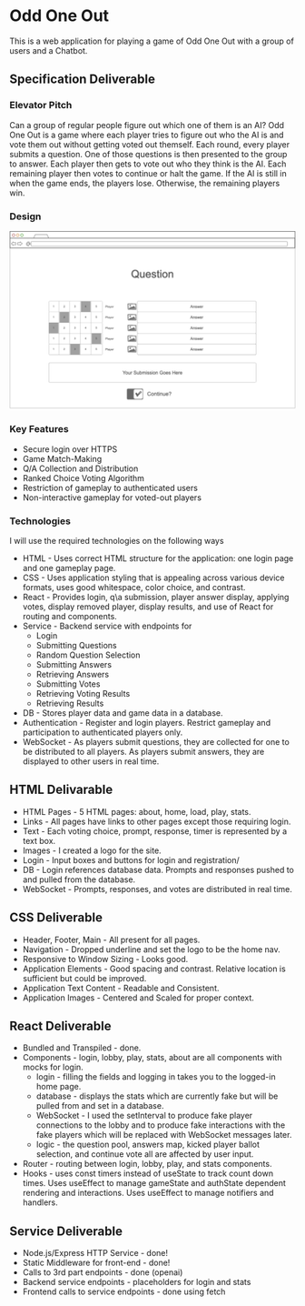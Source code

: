 # Odd One Out

This is a web application for playing a game of Odd One Out with a group of users 
and a Chatbot.

## Specification Deliverable

### Elevator Pitch

Can a group of regular people figure out which one of them is an AI? Odd One Out 
is a game where each player tries to figure out who the AI is and vote them out 
without getting voted out themself. Each round, every player submits a question. 
One of those questions is then presented to the group to answer. Each player then 
gets to vote out who they think is the AI. Each remaining player then votes to 
continue or halt the game. If the AI is still in when the game ends, the players 
lose. Otherwise, the remaining players win.

### Design

![Gameplay Page Mockup](Mockup.png)

### Key Features

- Secure login over HTTPS
- Game Match-Making
- Q/A Collection and Distribution
- Ranked Choice Voting Algorithm
- Restriction of gameplay to authenticated users
- Non-interactive gameplay for voted-out players

### Technologies

I will use the required technologies on the following ways

- HTML - Uses correct HTML structure for the application: one login page and one 
gameplay page.
- CSS - Uses application styling that is appealing across various device formats, 
uses good whitespace, color choice, and contrast.
- React - Provides login, q\a submission, player answer display, applying votes, 
display removed player, display results, and use of React for routing and 
components. 
- Service - Backend service with endpoints for
    - Login
    - Submitting Questions
    - Random Question Selection
    - Submitting Answers
    - Retrieving Answers
    - Submitting Votes
    - Retrieving Voting Results
    - Retrieving Results
- DB - Stores player data and game data in a database.
- Authentication - Register and login players. Restrict gameplay and 
participation to authenticated players only.
- WebSocket - As players submit questions, they are collected for one to be 
distributed to all players. As players submit answers, they are displayed to 
other users in real time.

## HTML Delivarable

- HTML Pages - 5 HTML pages: about, home, load, play, stats.
- Links - All pages have links to other pages except those requiring login.
- Text - Each voting choice, prompt, response, timer is represented by a text 
box.
- Images - I created a logo for the site.
- Login - Input boxes and buttons for login and registration/
- DB - Login references database data. Prompts and responses pushed to and 
pulled from the database.
- WebSocket - Prompts, responses, and votes are distributed in real time.

## CSS Deliverable

- Header, Footer, Main - All present for all pages.
- Navigation - Dropped underline and set the logo to be the home nav.
- Responsive to Window Sizing - Looks good.
- Application Elements - Good spacing and contrast. Relative location is 
sufficient but could be improved.
- Application Text Content - Readable and Consistent.
- Application Images - Centered and Scaled for proper context.

## React Deliverable

- Bundled and Transpiled - done.
- Components - login, lobby, play, stats, about are all components with mocks for 
login.
    - login - filling the fields and logging in takes you to the logged-in home 
    page.
    - database - displays the stats which are currently fake but will be pulled 
    from and set in a database.
    - WebSocket - I used the setInterval to produce fake player connections to 
    the lobby and to produce fake interactions with the fake players which will 
    be replaced with WebSocket messages later.
    - logic - the question pool, answers map, kicked player ballot selection, and 
    continue vote all are affected by user input.
- Router - routing between login, lobby, play, and stats components.
- Hooks - uses const timers instead of useState to track count down times. Uses 
useEffect to manage gameState and authState dependent rendering and interactions. 
Uses useEffect to manage notifiers and handlers.

## Service Deliverable

- Node.js/Express HTTP Service - done!
- Static Middleware for front-end - done!
- Calls to 3rd part endpoints - done (openai)
- Backend service endpoints - placeholders for login and stats
- Frontend calls to service endpoints - done using fetch
